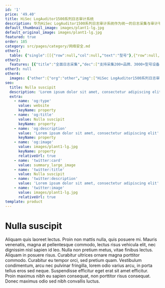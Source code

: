 ```yaml
---
id: '1'
price: '49.40'
title: HiSec LogAuditor1500系列日志审计系统
description: 华为HiSec LogAuditor1500系列日志审计系统作为统一的日志采集与审计平台，通过对网络设备、安全设备、主机和应用系统曰志进行全面标准化处理，及时发现各种安全威胁和异常行为事件；基于标准化关联分析引擎，提供全维度、跨设备、细粒度的关联分析，确保事件可追溯；支持资产统一管理和实时监控，全面审计系统安全状况。
default_thumbnail_image: images/plant1-lg.jpg
default_original_image: images/plant1-lg.jpg
featured: true
order: 185
category: src/pages/category/网络安全.md
other1: 
  table: {"single":[[{"row":null,"col":null,"text":"型号"},{"row":null,"col":null,"text":"HiSec LogAuditor1520"},{"row":null,"col":null,"text":"HiSec LogAuditor1580"}],[{"row":null,"col":null,"text":"网口数量（标配/最大)"},{"row":null,"col":null,"text":"6/10"},{"row":null,"col":null,"text":"8/12"}],[{"row":null,"col":null,"text":"网口类型-标配"},{"row":null,"col":null,"text":"4*GE+2*10GE"},{"row":null,"col":null,"text":"4*GE+4*10GE"}],[{"row":null,"col":null,"text":"网口类型-可扩展"},{"row":null,"col":null,"text":"4*GE"},{"row":null,"col":null,"text":"4*GE"}],[{"row":null,"col":null,"text":"产品形态"},{"row":null,"col":null,"text":"2U"},{"row":null,"col":null,"text":"2U"}],[{"row":null,"col":null,"text":"电源（标配）"},{"row":null,"col":null,"text":"1+1冗余电源，可热插拔"},{"row":null,"col":null,"text":"1+1冗余电源，可热插拔"}],[{"row":null,"col":null,"text":"日志收集"},{"row":null,"col":"2","text":"全面支持通过Syslog、Agent、FTP、SFTP、TCP、SNMP、Trap、Kafka、WMI、HTTP等方式对市面上几乎所有的网络安全设备、交换设备、路由设备、操作系统、应用系统、数据库等资产所产生的日志信息进行收集。"}],[{"row":null,"col":null,"text":"日志解析"},{"row":null,"col":"2","text":"• 支持对不同设备不同格式日志进行细粒度解析，解析维度达200+。\n• 支持多种解析方法，如正则表达式、分隔符、MIB信息映射配置等。\n• 支持自定义解析规则，自定义界面灵活易用。\n• 支持未识别日志水印处理，采用多级解析功能和动态规划算法，实现灵活的未解析日志事件处理。\n• 日志解析性能与接入的日志设备数量无关。"}],[{"row":null,"col":null,"text":"关联分析"},{"row":null,"col":"2","text":"内置非法访问、可疑入侵、病毒爆发、设备异常、弱点针对等5大类50多个子类的安全分析场景，基于设备故障、认证登陆、攻击威胁、可用性、系统脆弱性等维度建立安全评估模型，提供全维度、跨设备、细粒度的关联分析，深度发现潜在安全事件。"}],[{"row":null,"col":null,"text":"日志备份"},{"row":null,"col":"2","text":"可设置日志存储备份策略，包括系统日志存储期（天）、磁盘使用率（百分比）。"}],[{"row":null,"col":null,"text":"事件检索"},{"row":null,"col":"2","text":"• 提供极高的日志查询性能，可根据任意关键字以及其它检索条件，针对亿级日志，秒级返回查询结果。\n• 查询条件多达200+，可灵活组合并被存储为查询模版。"}],[{"row":null,"col":null,"text":"综合查询及报表管理"},{"row":null,"col":"2","text":"• 预置1000+种合规性报表，包括完善的等级保护合规报表。\n• 内置SOX、ISO27001、Web安全等解决方案包。\n• 支持多个维度的自定义统计报表，并可导出为PDF和Word文件。"}],[{"row":null,"col":null,"text":"部署方式"},{"row":null,"col":"2","text":"• 支持分布式部署。\n• 支持集中式管理和升级模式，支持分级管理模式。\n• 采用B/S架构,无需安装客户端。\n• 支持监控设备自身CPU、内存、磁盘等运行状况。"}]]}
other2:
  features: [{"title":"全面日志采集","dec":["支持采集200+品牌、3000+型号设备的Syslog、SNMP、SFTP、TCP、HTTP等标准协议日志"]},{"title":"多维度日志解析","dec":["支持200+维度的细粒度日志解析，为各类大数据平台提供标准化数据"]},{"title":"智能关联分析","dec":["预置50+安全分析场景，提供全维度、跨设备、细粒度、开箱即用的关联分析能力"]}]
other3: null
other4:
  images: {"other":{"org":"other","img":["HiSec LogAuditor1500系列日志审计系统.png"]}}
seo:
  title: Nulla suscipit
  description: 'Lorem ipsum dolor sit amet, consectetur adipiscing elit'
  extra:
    - name: 'og:type'
      value: website
      keyName: property
    - name: 'og:title'
      value: Nulla suscipit
      keyName: property
    - name: 'og:description'
      value: 'Lorem ipsum dolor sit amet, consectetur adipiscing elit'
      keyName: property
    - name: 'og:image'
      value: images/plant1-lg.jpg
      keyName: property
      relativeUrl: true
    - name: 'twitter:card'
      value: summary_large_image
    - name: 'twitter:title'
      value: Nulla suscipit
    - name: 'twitter:description'
      value: 'Lorem ipsum dolor sit amet, consectetur adipiscing elit'
    - name: 'twitter:image'
      value: images/plant1-lg.jpg
      relativeUrl: true
template: product
---
```


# Nulla suscipit

Aliquam quis laoreet lectus. Proin non mattis nulla, quis posuere mi. Mauris venenatis, magna at pellentesque commodo, lectus risus vehicula elit, nec dignissim nisl sapien id leo. Nulla non pretium metus, vitae finibus lectus. Aliquam in posuere risus. Curabitur ultrices ornare magna porttitor commodo. Curabitur eu tempor orci, sed pretium quam. Vestibulum condimentum, arcu nec pulvinar fringilla, lorem odio varius arcu, in porta tellus eros sed neque. Suspendisse efficitur eget erat sit amet efficitur. Proin maximus nibh eu sapien consequat, non porttitor risus consequat. Donec maximus odio sed nibh convallis luctus.